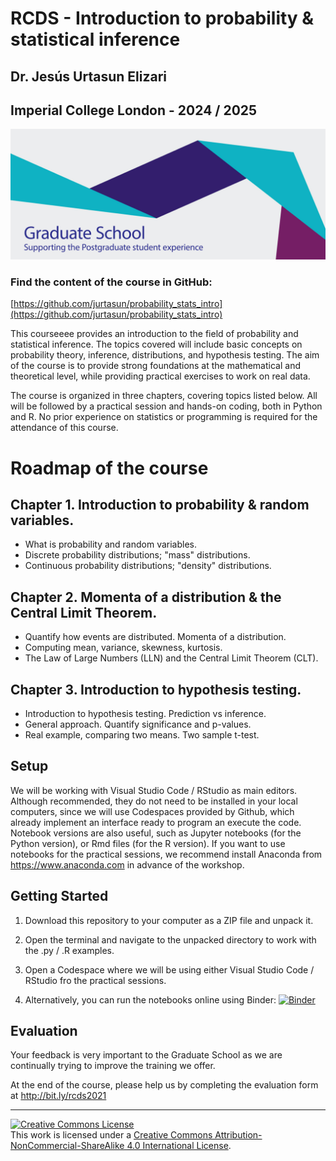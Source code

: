 # RCDS - Introduction to probability & statistical inference

## Dr. Jesús Urtasun Elizari

## Imperial College London - 2024 / 2025

<img src="/readme_figures/grad-school-logo.png">

### Find the content of the course in GitHub:
[https://github.com/jurtasun/probability_stats_intro](https://github.com/jurtasun/probability_stats_intro)

This courseeee provides an introduction to the field of probability and statistical inference. The topics covered will include basic concepts on probability theory, inference, distributions, and hypothesis testing. The aim of the course is to provide strong foundations at the mathematical and theoretical level, while providing practical exercises to work on real data.

The course is organized in three chapters, covering topics listed below. All will be followed by a practical session and hands-on coding, both in Python and R. No prior experience on statistics or programming is required for the attendance of this course.

# Roadmap of the course

## Chapter 1. Introduction to probability & random variables.

- What is probability and random variables.
- Discrete probability distributions; "mass" distributions.
- Continuous probability distributions; "density" distributions.

## Chapter 2. Momenta of a distribution & the Central Limit Theorem.

- Quantify how events are distributed. Momenta of a distribution.
- Computing mean, variance, skewness, kurtosis.
- The Law of Large Numbers (LLN) and the Central Limit Theorem (CLT).

## Chapter 3. Introduction to hypothesis testing.

- Introduction to hypothesis testing. Prediction vs inference.
- General approach. Quantify significance and p-values.
- Real example, comparing two means. Two sample t-test.

## Setup

We will be working with Visual Studio Code / RStudio as main editors. Although recommended, they do not need to be installed in your local computers, since we will use Codespaces provided by Github, which already implement an interface ready to program an execute the code.
Notebook versions are also useful, such as Jupyter notebooks (for the Python version), or Rmd files (for the R version). 
If you want to use notebooks for the practical sessions, we recommend install Anaconda from https://www.anaconda.com in advance of the workshop.

## Getting Started

1. Download this repository to your computer as a ZIP file and unpack it.

2. Open the terminal and navigate to the unpacked directory to work with the .py / .R examples.

3. Open a Codespace where we will be using either Visual Studio Code / RStudio fro the practical sessions.

4. Alternatively, you can run the notebooks online using Binder: 
[![Binder](https://mybinder.org/badge_logo.svg)](https://mybinder.org/v2/gh/johnpinney/sampling_and_hypothesis_testing/master?urlpath=lab)

## Evaluation

Your feedback is very important to the Graduate School as we are continually trying to improve the training we offer.

At the end of the course, please help us by completing the evaluation form at http://bit.ly/rcds2021

<hr>
<a rel="license" href="http://creativecommons.org/licenses/by-nc-sa/4.0/"><img alt="Creative Commons License" style="border-width:0" src="https://i.creativecommons.org/l/by-nc-sa/4.0/80x15.png" /></a><br />This work is licensed under a <a rel="license" href="http://creativecommons.org/licenses/by-nc-sa/4.0/">Creative Commons Attribution-NonCommercial-ShareAlike 4.0 International License</a>.

